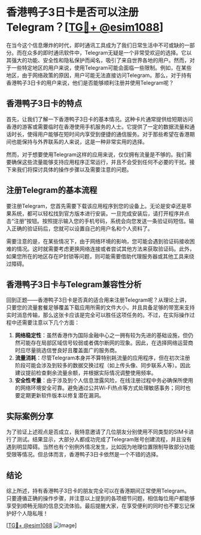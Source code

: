 # 香港鸭子3日卡是否可以注册Telegram？[[TG💪+ @esim1088](https://t.me/s/esim1088)]

在当今这个信息爆炸的时代，即时通讯工具成为了我们日常生活中不可或缺的一部分。而在众多的即时通讯软件中，Telegram无疑是一个非常受欢迎的选择。它以其强大的功能、安全性和隐私保护而闻名，吸引了来自世界各地的用户。然而，对于一些特定地区的用户来说，使用Telegram可能会面临一些限制。例如，在某些地区，由于网络政策的原因，用户可能无法直接访问Telegram。那么，对于持有香港鸭子3日卡的用户来说，他们是否能够顺利注册并使用Telegram呢？

## 香港鸭子3日卡的特点

首先，让我们了解一下香港鸭子3日卡的基本情况。这种卡片通常提供给短期访问香港的游客或需要临时在香港使用手机服务的人士。它提供了一定的数据流量和通话时长，使得用户能够在短时间内享受到便捷的通信服务。对于那些希望在香港期间也能保持与外界联系的人来说，这是一种非常实用的选择。

然而，对于想要使用Telegram这样的应用来说，仅仅拥有流量是不够的。我们需要确保这些流量能够支持应用程序正常运行，并且不会受到任何不必要的干扰。接下来我们将探讨具体的操作步骤以及需要注意的问题。

## 注册Telegram的基本流程

要注册Telegram，您首先需要下载该应用程序到您的设备上。无论是安卓还是苹果系统，都可以轻松找到官方版本进行安装。一旦完成安装后，请打开程序并点击“注册”按钮。按照提示输入您的手机号码，系统会向您发送一条验证码短信。输入正确的验证码后，您就可以设置自己的用户名和个人资料了。

需要注意的是，在某些情况下，由于网络环境的影响，您可能会遇到验证码接收困难的情况。这时就需要考虑更换网络连接或者尝试其他方法来获取验证码。此外，如果您所在的地区存在IP封锁等问题，则可能需要借助代理服务器或其他工具来绕过障碍。

## 香港鸭子3日卡与Telegram兼容性分析

回到正题——香港鸭子3日卡是否真的适合用来注册Telegram呢？从理论上讲，只要您的流量套餐足够覆盖下载应用所需的文件大小，并且具备足够的带宽来支持实时消息传输，那么这张卡应该是完全可以胜任这项任务的。不过，在实际操作过程中还需要注意以下几个方面：

1. **网络稳定性**：虽然香港作为国际金融中心之一拥有较为先进的基础设施，但仍然可能存在局部区域信号较弱或者偶尔断网的现象。因此，在选择网络运营商时应尽量挑选信誉良好且覆盖面广的服务商。
2. **流量消耗**：尽管Telegram本身并不算特别耗流量的应用程序，但在初次注册阶段可能会涉及到较多的数据交换过程（如上传头像、同步联系人等）。因此建议提前检查剩余流量余额，并根据实际情况调整使用频率。
3. **安全性考量**：由于涉及到个人信息泄露风险，在线注册过程中务必确保所使用的网络环境安全可靠。避免通过公共Wi-Fi热点等方式处理敏感事务；同时也要定期更新软件版本以修复潜在漏洞。

## 实际案例分享

为了验证上述观点是否成立，我特意邀请了几位朋友分别使用不同类型的SIM卡进行了测试。结果显示，大部分人都成功完成了Telegram账号创建流程，并且没有遇到明显障碍。当然也有个别例外情况发生，比如因为地理位置限制导致部分功能受限等情况。但总体而言，香港鸭子3日卡依然是一个不错的选择。

## 结论

综上所述，持有香港鸭子3日卡的朋友完全可以在香港期间正常使用Telegram。只要遵循正确的操作步骤，并注意以上提到的各项细节问题，相信每位用户都能够享受到顺畅无阻的信息交流体验。最后提醒大家，在享受便利的同时也不要忘记保护好个人隐私哦！

[[TG💪+ @esim1088](https://t.me/s/esim1088) ![Image](https://i.postimg.cc/4NQfJmqS/Snipaste-2025-05-13-00-14-12.png)]